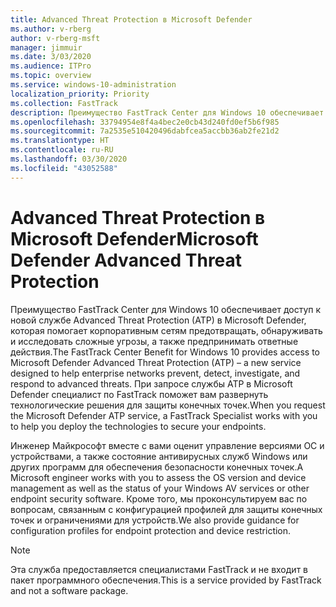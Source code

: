 ```yaml
---
title: Advanced Threat Protection в Microsoft Defender
ms.author: v-rberg
author: v-rberg-msft
manager: jimmuir
ms.date: 3/03/2020
ms.audience: ITPro
ms.topic: overview
ms.service: windows-10-administration
localization_priority: Priority
ms.collection: FastTrack
description: Преимущество FastTrack Center для Windows 10 обеспечивает доступ к новой службе Advanced Threat Protection (ATP) в Microsoft Defender, которая помогает корпоративным сетям предотвращать, обнаруживать и исследовать сложные угрозы, а также предпринимать ответные действия.
ms.openlocfilehash: 33794954e8f4a4bec2e0cb43d240fd0ef5b6f985
ms.sourcegitcommit: 7a2535e510420496dabfcea5accbb36ab2fe21d2
ms.translationtype: HT
ms.contentlocale: ru-RU
ms.lasthandoff: 03/30/2020
ms.locfileid: "43052588"
---
```

# <a name="microsoft-defender-advanced-threat-protection"></a><span data-ttu-id="5a69e-103">Advanced Threat Protection в Microsoft Defender</span><span class="sxs-lookup"><span data-stu-id="5a69e-103">Microsoft Defender Advanced Threat Protection</span></span>

<span data-ttu-id="5a69e-104">Преимущество FastTrack Center для Windows 10 обеспечивает доступ к новой службе Advanced Threat Protection (ATP) в Microsoft Defender, которая помогает корпоративным сетям предотвращать, обнаруживать и исследовать сложные угрозы, а также предпринимать ответные действия.</span><span class="sxs-lookup"><span data-stu-id="5a69e-104">The FastTrack Center Benefit for Windows 10 provides access to Microsoft Defender Advanced Threat Protection (ATP) – a new service designed to help enterprise networks prevent, detect, investigate, and respond to advanced threats.</span></span> <span data-ttu-id="5a69e-105">При запросе службы ATP в Microsoft Defender специалист по FastTrack поможет вам развернуть технологические решения для защиты конечных точек.</span><span class="sxs-lookup"><span data-stu-id="5a69e-105">When you request the Microsoft Defender ATP service, a FastTrack Specialist works with you to help you deploy the technologies to secure your endpoints.</span></span>

<span data-ttu-id="5a69e-106">Инженер Майкрософт вместе с вами оценит управление версиями ОС и устройствами, а также состояние антивирусных служб Windows или других программ для обеспечения безопасности конечных точек.</span><span class="sxs-lookup"><span data-stu-id="5a69e-106">A Microsoft engineer works with you to assess the OS version and device management as well as the status of your Windows AV services or other endpoint security software.</span></span> <span data-ttu-id="5a69e-107">Кроме того, мы проконсультируем вас по вопросам, связанным с конфигурацией профилей для защиты конечных точек и ограничениями для устройств.</span><span class="sxs-lookup"><span data-stu-id="5a69e-107">We also provide guidance for configuration profiles for endpoint protection and device restriction.</span></span>  

> [!NOTE]
> <span data-ttu-id="5a69e-108">Эта служба предоставляется специалистами FastTrack и не входит в пакет программного обеспечения.</span><span class="sxs-lookup"><span data-stu-id="5a69e-108">This is a service provided by FastTrack and not a software package.</span></span> 

